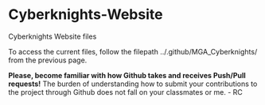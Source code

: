 # Cyberknights-Website
Cyberknights Website files

To access the current files, follow the filepath ../.github/MGA_Cyberknights/ from the previous page. 

**Please, become familiar with how Github takes and receives Push/Pull requests!** The burden of understanding how to submit your contributions to the
project through Github does not fall on your classmates or me. - RC
